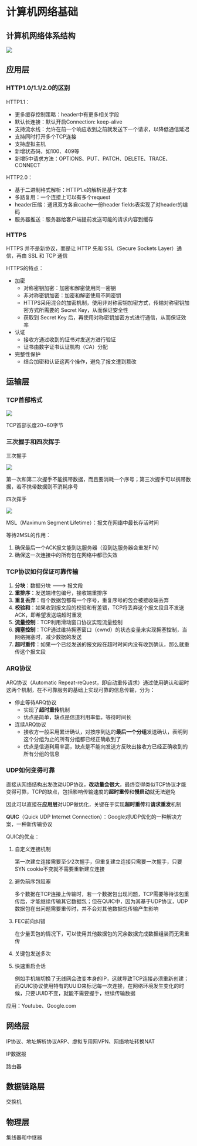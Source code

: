 # 计算机网络基础

## 计算机网络体系结构

![](计算机网络基础.assets/network-structure.png)





## 应用层

### HTTP1.0/1.1/2.0的区别

HTTP1.1：

- 更多缓存控制策略：header中有更多相关字段
- 默认长连接：默认开启Connection: keep-alive
- 支持流水线：允许在前一个响应收到之前就发送下一个请求，以降低通信延迟
- 支持同时打开多个TCP连接
- 支持虚拟主机
- 新增状态码，如100、409等
- 新增5中请求方法：OPTIONS、PUT、PATCH、DELETE、TRACE、CONNECT

HTTP2.0：

- 基于二进制格式解析：HTTP1.x的解析是基于文本
- 多路复用：一个连接上可以有多个request
- header压缩：通讯双方各自cache一份header fields表实现了对header的编码
- 服务器推送：服务器给客户端提前发送可能的请求内容到缓存



### HTTPS

HTTPS 并不是新协议，而是让 HTTP 先和 SSL（Secure Sockets Layer）通信，再由 SSL 和 TCP 通信

HTTPS的特点：

- 加密
  - 对称密钥加密：加密和解密使用同一密钥
  - 非对称密钥加密：加密和解密使用不同密钥
  - HTTPS采用混合的加密机制，使用非对称密钥加密方式，传输对称密钥加密方式所需要的 Secret Key，从而保证安全性
  - 获取到 Secret Key 后，再使用对称密钥加密方式进行通信，从而保证效率
- 认证
  - 接收方通过收到的证书对发送方进行验证
  - 证书由数字证书认证机构（CA）分配
- 完整性保护
  - 结合加密和认证这两个操作，避免了报文遭到篡改





## 运输层

### TCP首部格式

![](计算机网络基础.assets/tcp-structure.png)

TCP首部长度20~60字节



### 三次握手和四次挥手

三次握手

![](计算机网络基础.assets/tcp-start.png)

第一次和第二次握手不能携带数据，而且要消耗一个序号；第三次握手可以携带数据，若不携带数据则不消耗序号



四次挥手

![](计算机网络基础.assets/tcp-end.png)

MSL（Maximum Segment Lifetime）：报文在网络中最长存活时间

等待2MSL的作用：

1. 确保最后一个ACK报文能到达服务器（没到达服务器会重发FIN）
2. 确保这一次连接中的所有包在网络中都已失效



### TCP协议如何保证可靠传输

1. **分块**：数据分块 ---> 报文段
2. **重排序**：发送端堆包编号，接收端重排序
3. **重复丢弃**：每个数据包都有一个序号，重复序号的包会被接收端丢弃
4. **校验和**：如果收到报文段的校验和有差错，TCP将丢弃这个报文段且不发送ACK，即希望发送端超时重发
5. **流量控制**：TCP利用滑动窗口协议实现流量控制
6. **拥塞控制**：TCP通过维持拥塞窗口（cwnd）的状态变量来实现拥塞控制，当网络拥塞时，减少数据的发送
7. **超时重传**：如果一个已经发送的报文段在超时时间内没有收到确认，那么就重传这个报文段



### ARQ协议

ARQ协议（Automatic Repeat-reQuest，即自动重传请求）通过使用确认和超时这两个机制，在不可靠服务的基础上实现可靠的信息传输，分为：

- 停止等待ARQ协议
  - 实现了**超时重传**机制
  - 优点是简单，缺点是信道利用率低，等待时间长
- 连续ARQ协议
  - 接收方一般采用累计确认，对按序到达的**最后一个分组**发送确认，表明到这个分组为止的所有分组都已经正确收到了
  - 优点是信道利用率高，缺点是不能向发送方反映出接收方已经正确收到的所有分组的信息



### UDP如何变得可靠

直接从网络结构出发改动UDP协议，**改动量会很大**，最终变得类似TCP协议才能变得可靠，TCP的缺点，包括影响传输速度的**超时重传**和**慢启动**就无法避免

因此可以直接在**应用层**对UDP做优化，关键在于实现**超时重传**和**请求重发**机制

**QUIC**（Quick UDP Internet Connection）：Google对UDP优化的一种解决方案，一种新传输协议

QUIC的优点：

1. 自定义连接机制

   第一次建立连接需要至少2次握手，但重复建立连接只需要一次握手，只要SYN cookie不变就不需要重新建立连接

2. 避免前序包阻塞

   多个数据在TCP连接上传输时，若一个数据包出现问题，TCP需要等待该包重传后，才能继续传输其它数据包；但在QUIC中，因为其基于UDP协议，UDP数据包在出问题需要重传时，并不会对其他数据包传输产生影响

3. FEC前向纠错

   在少量丢包的情况下，可以使用其他数据包的冗余数据完成数据组装而无需重传

4. 关键包发送多次

5. 快速重启会话

   例如手机端切换了无线网会改变本身的IP，这就导致TCP连接必须重新创建；而QUIC协议使用特有的UUID来标记每一次连接，在网络环境发生变化的时候，只要UUID不变，就能不需要握手，继续传输数据

应用：Youtube、Google.com





## 网络层

IP协议、地址解析协议ARP、虚拟专用网VPN、网络地址转换NAT

IP数据报

路由器





## 数据链路层

交换机





## 物理层

集线器和中继器